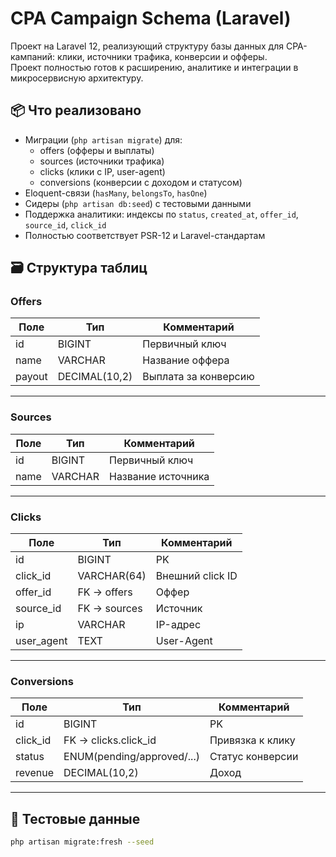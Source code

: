 # CPA Campaign Schema (Laravel)

Проект на Laravel 12, реализующий структуру базы данных для CPA-кампаний: клики, источники трафика, конверсии и офферы.  
Проект полностью готов к расширению, аналитике и интеграции в микросервисную архитектуру.

## 📦 Что реализовано

- Миграции (`php artisan migrate`) для:
    - offers (офферы и выплаты)
    - sources (источники трафика)
    - clicks (клики с IP, user-agent)
    - conversions (конверсии с доходом и статусом)
- Eloquent-связи (`hasMany`, `belongsTo`, `hasOne`)
- Сидеры (`php artisan db:seed`) с тестовыми данными
- Поддержка аналитики: индексы по `status`, `created_at`, `offer_id`, `source_id`, `click_id`
- Полностью соответствует PSR-12 и Laravel-стандартам

## 🗃️ Структура таблиц

### Offers

| Поле      | Тип         | Комментарий           |
|-----------|--------------|------------------------|
| id        | BIGINT       | Первичный ключ         |
| name      | VARCHAR      | Название оффера        |
| payout    | DECIMAL(10,2)| Выплата за конверсию   |

---

### Sources

| Поле    | Тип     | Комментарий         |
|---------|----------|----------------------|
| id      | BIGINT   | Первичный ключ       |
| name    | VARCHAR  | Название источника   |

---

### Clicks

| Поле       | Тип        | Комментарий                    |
|------------|-------------|-------------------------------|
| id         | BIGINT      | PK                            |
| click_id   | VARCHAR(64) | Внешний click ID              |
| offer_id   | FK → offers | Оффер                         |
| source_id  | FK → sources| Источник                      |
| ip         | VARCHAR     | IP-адрес                      |
| user_agent | TEXT        | User-Agent                    |

---

### Conversions

| Поле     | Тип                      | Комментарий                     |
|----------|---------------------------|----------------------------------|
| id       | BIGINT                    | PK                              |
| click_id | FK → clicks.click_id      | Привязка к клику                |
| status   | ENUM(pending/approved/...)| Статус конверсии                |
| revenue  | DECIMAL(10,2)             | Доход                           |

---

## 🧪 Тестовые данные

```bash
php artisan migrate:fresh --seed

